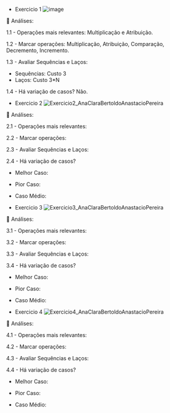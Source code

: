 - Exercicio 1  ![image](https://user-images.githubusercontent.com/101759772/194432432-14fdd628-ad4f-48a1-bba4-cdb0feb5299b.png)


🔴 Análises:

1.1 - Operações mais relevantes: Multiplicação e Atribuição.

1.2 - Marcar operações: Multiplicação, Atribuição, Comparação, Decremento, Incremento.

1.3 - Avaliar Sequências e Laços: 

- Sequências: Custo 3
- Laços: Custo 3*N

1.4 - Há variação de casos? Não.


- Exercicio 2 ![Exercicio2_AnaClaraBertoldoAnastacioPereira](https://user-images.githubusercontent.com/101759772/194435741-ccbaede8-2906-42ee-a18f-5d128c02d232.PNG)

🔴 Análises:

2.1 - Operações mais relevantes: 

2.2 - Marcar operações: 

2.3 - Avaliar Sequências e Laços: 

2.4 - Há variação de casos? 

- Melhor Caso: 


- Pior Caso: 


- Caso Médio: 


- Exercicio 3 ![Exercicio3_AnaClaraBertoldoAnastacioPereira](https://user-images.githubusercontent.com/101759772/194435858-dd8692c4-2c88-4c1c-b2aa-018f4c0048ae.PNG)


🔴 Análises:

3.1 - Operações mais relevantes: 

3.2 - Marcar operações: 

3.3 - Avaliar Sequências e Laços: 

3.4 - Há variação de casos? 

- Melhor Caso: 


- Pior Caso: 


- Caso Médio: 

- Exercicio 4 ![Exercicio4_AnaClaraBertoldoAnastacioPereira](https://user-images.githubusercontent.com/101759772/194435874-e4914c63-bd06-40a7-aef8-f382aba1ac26.PNG)

🔴 Análises:

4.1 - Operações mais relevantes: 

4.2 - Marcar operações: 

4.3 - Avaliar Sequências e Laços: 

4.4 - Há variação de casos? 

- Melhor Caso: 


- Pior Caso: 


- Caso Médio: 




